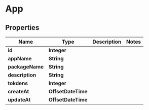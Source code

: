 

# App


## Properties

| Name | Type | Description | Notes |
|------------ | ------------- | ------------- | -------------|
|**id** | **Integer** |  |  |
|**appName** | **String** |  |  |
|**packageName** | **String** |  |  |
|**description** | **String** |  |  |
|**tokdens** | **Integer** |  |  |
|**createAt** | **OffsetDateTime** |  |  |
|**updateAt** | **OffsetDateTime** |  |  |



